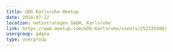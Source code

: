 ```yaml
---
title: GDG Karlsruhe Meetup
date: 2018-07-12
location: netzstrategen GmbH, Karlsruhe
link: https://www.meetup.com/GDG-Karlsruhe/events/252335508/
usergroup: gdgka
type: usergroup
---
```

